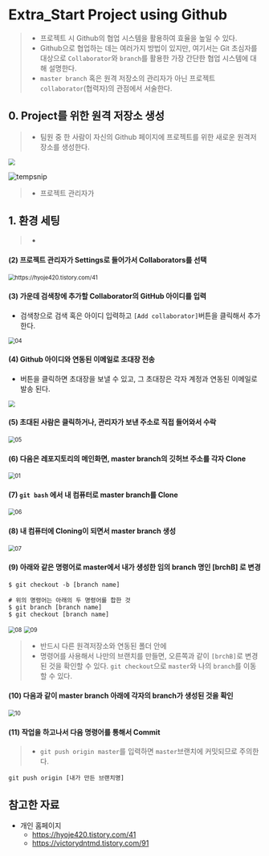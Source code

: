 # Extra_Start Project using Github

> - 프로젝트 시 Github의 협업 시스템을 활용하여 효율을 높일 수 있다.
> - Github으로 협업하는 데는 여러가지 방법이 있지만,  여기서는 Git 초심자를 대상으로 `Collaborator`와 `branch`를 활용한 가장 간단한 협업 시스템에 대해 설명한다.
> - `master branch` 혹은 원격 저장소의 관리자가 아닌 프로젝트  `collaborator`(협력자)의 관점에서 서술한다.  



## 0. Project를 위한 원격 저장소 생성

> - 팀원 중 한 사람이 자신의  Github 페이지에 프로젝트를 위한 새로운 원격저장소를 생성한다.

<img src="https://github.com/dannylee93/Images/blob/master/Image%20Analysis%20A.I/Github_Project_00.JPG?raw=true" style="zoom:80%;" />



![tempsnip](https://user-images.githubusercontent.com/58945760/72486275-be072d00-384d-11ea-9357-2fae44f1c160.png)

> - 프로젝트 관리자가 

## 1. 환경 세팅 

> - 



#### (2) 프로젝트 관리자가 Settings로 들어가서 Collaborators를 선택

<img src="https://t1.daumcdn.net/cfile/tistory/9944DB4B5BD988A40A" alt="https://hyoje420.tistory.com/41" style="zoom:80%;" />

#### (3) 가운데 검색창에  추가할 Collaborator의 GitHub 아이디를 입력

- 검색창으로 검색 혹은 아이디 입력하고 `[Add collaborator]`버튼을 클릭해서 추가한다.

<img src="https://github.com/dannylee93/Images/blob/master/Image%20Analysis%20A.I/Github_Project_04.JPG?raw=true" alt="04" style="zoom:80%;" />

#### (4) Github 아이디와 연동된 이메일로 초대장 전송

- 버튼을 클릭하면 초대장을 보낼 수 있고, 그 초대장은 각자 계정과 연동된 이메일로 발송 된다.

 <img src="https://github.com/dannylee93/Images/blob/master/Image%20Analysis%20A.I/Github_Project_02.jpg?raw=true" style="zoom:80%;" />

#### (5) 초대된 사람은 클릭하거나, 관리자가 보낸 주소로 직접 들어와서 수락

<img src="https://github.com/dannylee93/Images/blob/master/Image%20Analysis%20A.I/Github_Project_05.JPG?raw=true" alt="05" style="zoom: 80%;" />

#### (6) 다음은 레포지토리의 메인화면, master branch의 깃허브 주소를 각자 Clone

<img src="https://github.com/dannylee93/Images/blob/master/Image%20Analysis%20A.I/Github_Project_01.JPG?raw=true" alt="01" style="zoom:80%;" />

#### (7) `git bash` 에서 내 컴퓨터로 master branch를 Clone

<img src="https://github.com/dannylee93/Images/blob/master/Image%20Analysis%20A.I/Github_Project_06.JPG?raw=true" alt="06" style="zoom:80%;" />

#### (8) 내 컴퓨터에 Cloning이 되면서 master branch 생성
<img src="https://github.com/dannylee93/Images/blob/master/Image%20Analysis%20A.I/Github_Project_07.JPG?raw=true" alt="07" style="zoom:80%;" />

#### (9) 아래와 같은 명령어로  master에서 내가 생성한 임의 branch 명인 [brchB] 로 변경

```shell
$ git checkout -b [branch name]

# 위의 명령어는 아래의 두 명령어를 합한 것
$ git branch [branch name]
$ git checkout [branch name]
```

<img src="https://github.com/dannylee93/Images/blob/master/Image%20Analysis%20A.I/Github_Project_08.jpg?raw=true" alt="08" style="zoom:80%;" />

<img src="https://github.com/dannylee93/Images/blob/master/Image%20Analysis%20A.I/Github_Project_09.jpg?raw=true" alt="09" style="zoom:80%;" />

> - 반드시  다른 원격저장소와 연동된 폴더 안에 
> - 명령어를 사용해서 나만의 브랜치를 만들면, 오른쪽과 같이 `[brchB]`로 변경된 것을 확인할 수 있다.
>   `git checkout`으로 `master`와 나의 `branch`를 이동할 수 있다.

#### (10) 다음과 같이 master branch 아래에 각자의 branch가 생성된 것을 확인

<img src="https://github.com/dannylee93/Images/blob/master/Image%20Analysis%20A.I/Github_Project_10.jpg?raw=true" alt="10" style="zoom:80%;" />

#### (11) 작업을 하고나서 다음 명령어를 통해서 Commit

> - `git push origin master`를 입력하면 `master`브랜치에 커밋되므로 주의한다. 

```shell
git push origin [내가 만든 브랜치명]
```



## 참고한 자료

- 개인 홈페이지
  - https://hyoje420.tistory.com/41
  - https://victorydntmd.tistory.com/91